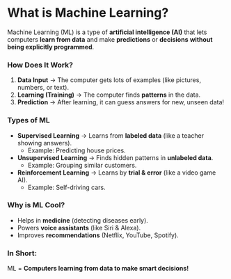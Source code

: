 # **What is Machine Learning?**  

Machine Learning (ML) is a type of **artificial intelligence (AI)** that lets computers **learn from data** and make **predictions** or **decisions** **without being explicitly programmed**.  

### **How Does It Work?**  
1. **Data Input** → The computer gets lots of examples (like pictures, numbers, or text).  
2. **Learning (Training)** → The computer finds **patterns** in the data.  
3. **Prediction** → After learning, it can guess answers for new, unseen data!  

### **Types of ML**
- **Supervised Learning** → Learns from **labeled data** (like a teacher showing answers).  
  - Example: Predicting house prices.  
- **Unsupervised Learning** → Finds hidden patterns in **unlabeled data**.  
  - Example: Grouping similar customers.  
- **Reinforcement Learning** → Learns by **trial & error** (like a video game AI).  
  - Example: Self-driving cars.  

### **Why is ML Cool?**  
- Helps in **medicine** (detecting diseases early).  
- Powers **voice assistants** (like Siri & Alexa).  
- Improves **recommendations** (Netflix, YouTube, Spotify).  

### **In Short:**  
ML = **Computers learning from data to make smart decisions!** 
